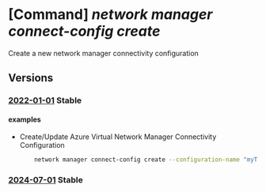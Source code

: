 # [Command] _network manager connect-config create_

Create a new network manager connectivity configuration

## Versions

### [2022-01-01](/Resources/mgmt-plane/L3N1YnNjcmlwdGlvbnMve30vcmVzb3VyY2Vncm91cHMve30vcHJvdmlkZXJzL21pY3Jvc29mdC5uZXR3b3JrL25ldHdvcmttYW5hZ2Vycy97fS9jb25uZWN0aXZpdHljb25maWd1cmF0aW9ucy97fQ==/2022-01-01.xml) **Stable**

<!-- mgmt-plane /subscriptions/{}/resourcegroups/{}/providers/microsoft.network/networkmanagers/{}/connectivityconfigurations/{} 2022-01-01 -->

#### examples

- Create/Update Azure Virtual Network Manager Connectivity Configuration
    ```bash
        network manager connect-config create --configuration-name "myTestConnectivityConfig" --description "Sample Configuration" --applies-to-group group-connectivity="None" is-global=false network-group-id="/subscriptions/subscriptionA/resourceGroups/myResourceGroup/providers/Microsoft.Network/networkManagers/testNetworkManager/networkManagerGroups/group1" use-hub-gateway=true --connectivity-topology "HubAndSpoke" --delete-existing-peering true --hub resource-id="subscriptions/subscriptionA/resourceGroups/myResourceGroup/providers/Micr osoft.Network/virtualNetworks/myTestConnectivityConfig" resource- type="Microsoft.Network/virtualNetworks" --is-global true --network-manager-name "testNetworkManager" --resource-group "myResourceGroup"
    ```

### [2024-07-01](/Resources/mgmt-plane/L3N1YnNjcmlwdGlvbnMve30vcmVzb3VyY2Vncm91cHMve30vcHJvdmlkZXJzL21pY3Jvc29mdC5uZXR3b3JrL25ldHdvcmttYW5hZ2Vycy97fS9jb25uZWN0aXZpdHljb25maWd1cmF0aW9ucy97fQ==/2024-07-01.xml) **Stable**

<!-- mgmt-plane /subscriptions/{}/resourcegroups/{}/providers/microsoft.network/networkmanagers/{}/connectivityconfigurations/{} 2024-07-01 -->
